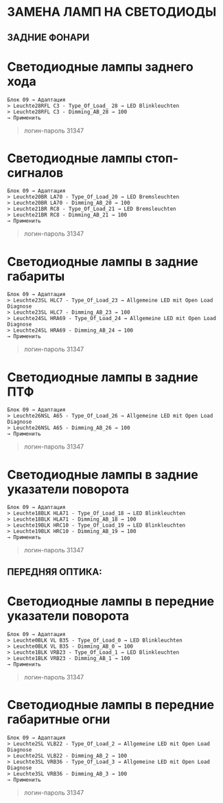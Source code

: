 # ЗАМЕНА ЛАМП НА СВЕТОДИОДЫ

## ЗАДНИЕ ФОНАРИ

# Светодиодные лампы заднего хода
```
Блок 09 → Адаптация 
> Leuchte28RFL C3 - Type_Of_Load_ 28 → LED Blinkleuchten 
> Leuchte28RFL C3 - Dimming_AB_28 → 100
→ Применить
```
> логин-пароль 31347	

# Светодиодные лампы стоп-сигналов
```
Блок 09 → Адаптация 
> Leuchte20BR LA70 - Type_Of_Load_20 → LED Bremsleuchten 
> Leuchte20BR LA70 - Dimming_AB_20 → 100
> Leuchte21BR RC8 - Type_Of_Load_21 → LED Bremsleuchten 
> Leuchte21BR RC8 - Dimming_AB_21 → 100
→ Применить
```
> логин-пароль 31347	

# Светодиодные лампы в задние габариты
```
Блок 09 → Адаптация 
> Leuchte23SL HLC7 - Type_Of_Load_23 → Allgemeine LED mit Open Load Diagnose 
> Leuchte23SL HLC7 - Dimming_AB_23 → 100 
> Leuchte24SL HRA69 - Type_Of_Load_24 → Allgemeine LED mit Open Load Diagnose 
> Leuchte24SL HRA69 - Dimming_AB_24 → 100
→ Применить
```
> логин-пароль 31347	

# Светодиодные лампы в задние ПТФ
```
Блок 09 → Адаптация 
> Leuchte26NSL A65 - Type_Of_Load_26 → Allgemeine LED mit Open Load Diagnose 
> Leuchte26NSL A65 - Dimming_AB_26 → 100
→ Применить
```
> логин-пароль 31347	

# Светодиодные лампы в задние указатели поворота
```
Блок 09 → Адаптация 
> Leuchte18BLK HLA71 - Type_Of_Load_18 → LED Blinkleuchten 
> Leuchte18BLK HLA71 - Dimming_AB_18 → 100 
> Leuchte19BLK HRC10 - Type_Of_Load_19 → LED Blinkleuchten 
> Leuchte19BLK HRC10 - Dimming_AB_19 → 100
→ Применить
```
> логин-пароль 31347	

## ПЕРЕДНЯЯ ОПТИКА:

# Светодиодные лампы в передние указатели поворота
```
Блок 09 → Адаптация 
> Leuchte0BLK VL B35 - Type_Of_Load_0 → LED Blinkleuchten 
> Leuchte0BLK VL B35 - Dimming_AB_0 → 100
> Leuchte1BLK VRB23 - Type_Of_Load_1 → LED Blinkleuchten
> Leuchte1BLK VRB23 - Dimming_AB_1 → 100
→ Применить
```
> логин-пароль 31347	

# Светодиодные лампы в передние габаритные огни
```
Блок 09 → Адаптация 
> Leuchte2SL VLB22 - Type_Of_Load_2 → Allgemeine LED mit Open Load Diagnose 
> Leuchte2SL VLB22 - Dimming_AB_2 → 100 
> Leuchte3SL VRB36 - Type_Of_Load_3 → Allgemeine LED mit Open Load Diagnose 
> Leuchte3SL VRB36 - Dimming_AB_3 → 100
→ Применить
```
> логин-пароль 31347	